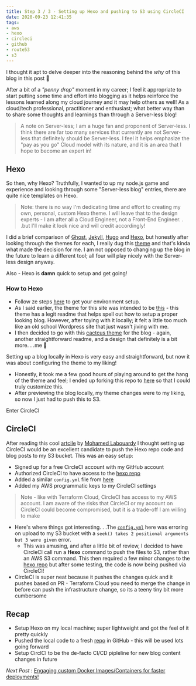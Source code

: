 ```yaml
---
title: Step 3 / 3 - Setting up Hexo and pushing to S3 using CircleCI
date: 2020-09-23 12:41:35
tags: 
- aws
- hexo
- circleci
- github
- route53
- s3
---
```


I thought it apt to delve deeper into the reasoning behind the _why_ of this blog in this post 🙂

After a bit of a _"penny drop"_ moment in my career; I feel it appropriate to start putting some time and effort into blogging as it helps reinforce the lessons learned along my cloud journey and it may help others as well!  As a cloud/tech professional, practitioner and enthusiast; what better way than to share some thoughts and learnings than through a Server-less blog!

> A note on Server-less; I am a huge fan and proponent of Server-less.  I think there are far too many services that currently are not Server-less that definitely should be Server-less.  I feel it helps emphasize the "pay as you go" Cloud model with its nature, and it is an area that I hope to become an expert in!

## Hexo
So then, why Hexo?
Truthfully, I wanted to up my node.js game and experience and looking through some "Server-less blog" entries, there are quite nice templates on Hexo.
> Note: there is no way I'm dedicating time and effort to creating my own, personal, custom Hexo theme.  I will leave that to the design experts - I am after all a Cloud Engineer, not a Front-End Engineer. . .but I'll make it look nice and will credit accordingly!

I did a brief comparison of [Ghost](https://ghost.org/), [Jekyll](https://jekyllrb.com/), [Hugo](https://gohugo.io/) and [Hexo](https://hexo.io/), but honestly after looking through the themes for each, I really dug this [theme](https://github.com/V-Vincen/hexo-theme-livemylife) and that's kinda what made the decision for me.  I am not opposed to changing up the blog in the future to learn a different tool; all four will play nicely with the Server-less design anyway.

Also - Hexo is **damn** quick to setup and get going!

### How to Hexo
* Follow ze steps [here](https://hexo.io/) to get your environment setup.
* As I said earlier, the theme for this site was intended to be [this](https://github.com/V-Vincen/hexo-theme-livemylife) - this theme has a legit readme that helps spell out how to setup a proper looking blog.  However, after toying with it locally; it felt a little too much like an old school Wordpress site that just wasn't jiving with me.
* I then decided to go with this [cactcus theme](https://github.com/probberechts/hexo-theme-cactus) for the blog - again, another straightforward readme, and a design that definitely is a bit more. . .me 🙂

Setting up a blog locally in Hexo is very easy and straightforward, but now it was about configuring the theme to my liking!
* Honestly, it took me a few good hours of playing around to get the hang of the theme and feel; I ended up forking this repo to [here](https://github.com/paulmarsicloud/hexo-cloudonmymindblog) so that I could truly customize this.
* After previewing the blog locally, my theme changes were to my liking, so now I just had to push this to S3.

Enter CircleCI

## CircleCI
After reading this cool [artcile](https://hackernoon.com/build-a-serverless-production-ready-blog-b1583c0a5ac2) by [Mohamed Labouardy](https://twitter.com/mlabouardy) I thought setting up CircleCI would be an excellent candidate to push the Hexo repo code and blog posts to my S3 bucket.  This was an easy setup:
* Signed up for a free CircleCI account with my GitHub account
* Authorized CircleCI to have access to the [hexo repo](https://github.com/paulmarsicloud/hexo-cloudonmymindblog)
* Added a similar `config.yml` file from [here](https://github.com/slow-coder/slowcoder.com/blob/master/.circleci/config.yml)
* Added my AWS programmatic keys to my CircleCI settings
> Note - like with Terraform Cloud, CircleCI has access to my AWS account.  I am aware of the risks that CircleCI or my account on CircleCI could become compromised, but it is a trade-off I am willing to make
* Here's where things got interesting. . .The [`config.yml`](https://github.com/slow-coder/slowcoder.com/blob/master/.circleci/config.yml) here was erroring on upload to my S3 bucket with a `seek() takes 2 positional arguments but 3 were given` error.
    * This was amusing, and after a little bit of review, I decided to have CircleCI call run a **Hexo** command to push the files to S3, rather than an AWS S3 command.  This then required a few minor changes to the [hexo repo](https://github.com/paulmarsicloud/hexo-cloudonmymindblog) but after some testing, the code is now being pushed via CircleCI!
* CircleCI is super neat because it pushes the changes quick and it pushes based on PR - Terraform Cloud you need to merge the change in before can push the infrastructure change, so its a teeny tiny bit more cumbersome

## Recap
* Setup Hexo on my local machine; super lightweight and got the feel of it pretty quickly
* Pushed the local code to a fresh [repo](https://github.com/paulmarsicloud/hexo-cloudonmymindblog) in GitHub - this will be used lots going forward
* Setup CirclCI to be the de-facto CI/CD pipleline for new blog content changes in future

_Next Post_ : [Engaging custom Docker Images/Containers for faster deployments!](/faster_deploys_with_custom_docker_images)